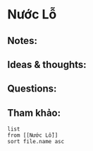 # Nước Lỗ

## Notes:


## Ideas & thoughts:

## Questions:


## Tham khảo:
```dataview
list
from [[Nước Lỗ]]
sort file.name asc
```